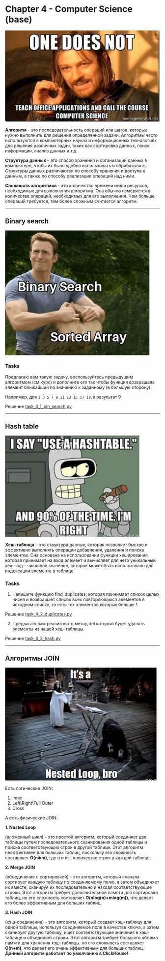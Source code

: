 # Chapter 4 - Computer Science (base)

![real CS.jpg](..%2F..%2Fimg%2Freal%20CS.jpg)


**Алгоритм** - это последовательность операций или шагов, которые нужно выполнить для решения определенной задачи. 
Алгоритмы часто используются в компьютерных науках и информационных технологиях для решения различных задач, таких как сортировка данных, поиск информации, анализ данных и т.д.

**Структура данных** - это способ хранения и организации данных в компьютере, чтобы их было удобно использовать и обрабатывать.
Структуры данных различаются по способу хранения и доступа к данным, а также по способу реализации операций над ними.

**Сложность алгоритмов** - это количество времени и/или ресурсов, необходимых для выполнения алгоритма. 
Она обычно измеряется в количестве операций, необходимых для его выполнения. 
Чем больше операций требуется, тем более сложным считается алгоритм.

-------------------------------------

## Binary search

![binary_search.png](..%2F..%2Fimg%2Fbinary_search.png)

### Tasks

Предлагаю вам такую задачу, воспользуйтесь предыдущим алгоритмом (см курс) и 
дополните его так чтобы функция возвращала элемент ближайший по значению к заданному (в большую сторону).

Например, для `1 3 5 7 9 11 13 15 17 19,8` результат 9

Решение [task_4_1_bin_search.py](python%2Ftask_4_1_bin_search.py)

-------------------------

## Hash table

![hash-table.png](..%2F..%2Fimg%2Fhash-table.png)

**Хеш-таблица** - это структура данных, которая позволяет быстро и эффективно выполнять операции добавления, удаления и поиска элементов. 
Она основана на использовании функции хеширования, которая принимает на вход элемент и вычисляет для него 
уникальный хеш-код - числовое значение, которое может быть использовано для индексации элемента в таблице.

### Tasks 

1. Напишите функцию find_duplicates, которая принимает список целых чисел и 
возвращает список всех повторяющихся элементов в исходном списке, то есть тех элементов которых больше 1

Решение [task_4_2_duplicates.py](python%2Ftask_4_2_duplicates.py)

2. Предлагаю вам реализовать метод del который будет удалять элементы из нашей хеш-таблицы.

Решение [task_4_3_hash.py](python%2Ftask_4_3_hash.py)

-------------------------------------
## Алгоритмы JOIN

![nested_loop.png](..%2F..%2Fimg%2Fnested_loop.png)

Есть логические JOIN:

1. Inner
2. Left\Right\Full Outer
3. Cross

А есть физические JOIN:

**1. Nested Loop**

(вложенный цикл) - это простой алгоритм, который соединяет две таблицы путем последовательного сканирования одной таблицы и 
поиска соответствующих строк в другой таблице. Этот алгоритм неэффективен для больших таблиц, поскольку его сложность составляет
**O(n∗m)**, где n и m - количество строк в каждой таблице.

**2. Merge JOIN**

(объединение с сортировкой) - это алгоритм, который сначала сортирует каждую таблицу по соединяемому полю, 
а затем объединяет их вместе, сканируя их последовательно и находя соответствующие строки. 
Этот алгоритм требует дополнительной памяти для сортировки таблиц, но его сложность составляет
**O(nlog(n)+mlog(m))**, что делает его более эффективным для больших таблиц.

**3. Hash JOIN**

 (хэш-соединение) - это алгоритм, который создает хэш-таблицу для одной таблицы, используя соединяемое поле в качестве ключа, 
 а затем сканирует другую таблицу, ищет соответствующие значения в хэш-таблице и объединяет строки. 
 Этот алгоритм требует большого объема памяти для хранения хэш-таблицы, но его сложность составляет
**O(n+m)**, что делает его очень эффективным для больших таблиц. **Данный алгоритм работает по умолчанию в ClickHouse!**


